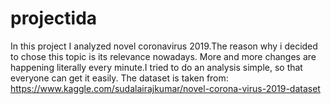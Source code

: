 # projectida 
In this project I analyzed novel coronavirus 2019.The reason why i decided to chose this topic is its relevance nowadays. More and more changes are happening literally every minute.I tried to do an analysis simple, so that everyone can get it easily.
The dataset is taken from: https://www.kaggle.com/sudalairajkumar/novel-corona-virus-2019-dataset
